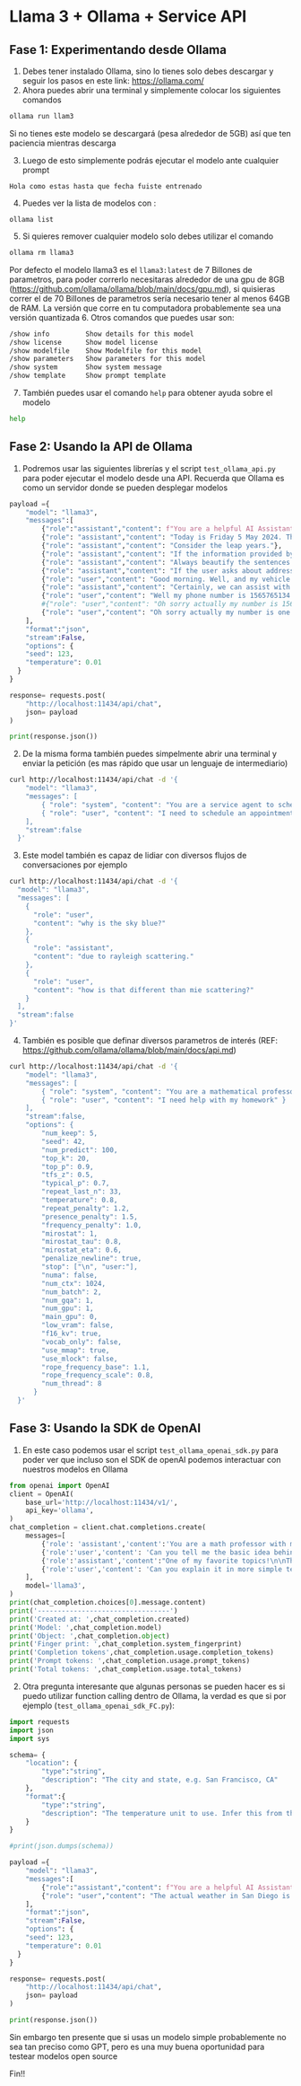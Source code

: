 # Llama 3 + Ollama + Service API

## Fase 1: Experimentando desde Ollama
1. Debes tener instalado Ollama, sino lo tienes solo debes descargar y seguir los pasos en este link: https://ollama.com/
2. Ahora puedes abrir una terminal y simplemente colocar los siguientes comandos
```bash
ollama run llam3
```
Si no tienes este modelo se descargará (pesa alrededor de 5GB) así que ten paciencia mientras descarga

3. Luego de esto simplemente podrás ejecutar el modelo ante cualquier prompt
```
Hola como estas hasta que fecha fuiste entrenado
```
4. Puedes ver la lista de modelos con :
```
ollama list
```
5. Si quieres remover cualquier modelo solo debes utilizar el comando 
```bash
ollama rm llama3
```
Por defecto el modelo llama3 es el `llama3:latest` de 7 Billones de parametros, para poder correrlo necesitaras alrededor de una gpu de 8GB (https://github.com/ollama/ollama/blob/main/docs/gpu.md), si quisieras correr el de 70 Billones de parametros sería necesario tener al menos 64GB de RAM. La versión que corre en tu computadora probablemente sea una versión quantizada
6. Otros comandos que puedes usar son:
```bash
/show info         Show details for this model
/show license      Show model license
/show modelfile    Show Modelfile for this model
/show parameters   Show parameters for this model
/show system       Show system message
/show template     Show prompt template
```
7. También puedes usar el comando `help` para obtener ayuda sobre el modelo
```bash
help
```

## Fase 2: Usando la API de Ollama 

1. Podremos usar las siguientes librerías y el script `test_ollama_api.py` para poder ejecutar el modelo desde una API. Recuerda que Ollama es como un servidor donde se pueden desplegar modelos

```python
payload ={
    "model": "llama3",
    "messages":[
        {"role":"assistant","content": f"You are a helpful AI Assistant. You must extract the phoneNumber and the appointmentReason from the following messages. Output must be in JSON always using the schema defined here: {json.dumps(schema)}"},
        {"role": "assistant","content": "Today is Friday 5 May 2024. The customer phone nomber is is 990901883."},
        {"role": "assistant","content": "Consider the leap years."},
        {"role": "assistant","content": "If the information provided by the customer sounds incomplete, repeat what you understood and ask for confirmation"},
        {"role": "assistant","content": "Always beautify the sentences and input field names for the customer."},
        {"role": "assistant","content": "If the user asks about address, please answer: 674 Straits Turnpike, Watertown, CT 06795. If the user asks about inspection stickers, please answer: Sadly we dont have inspection stickers at this moment. If the user asks about a car wash, please answer: Our dealership is happy to offer complimentary car wash for our customers"},
        {"role": "user","content": "Good morning. Well, and my vehicle needs a tire rotation."},
        {"role": "assistant","content": "Certainly, we can assist with an oil change for your vehicle. Could you please confirm if your phone number is 1345678906"},
        {"role": "user","content": "Well my phone number is 1565765134."},
        #{"role": "user","content": "Oh sorry actually my number is 1565765678."},
        {"role": "user","content": "Oh sorry actually my number is one five six five seven six five seven six eight"},
    ],
    "format":"json",
    "stream":False,
    "options": {
    "seed": 123,
    "temperature": 0.01
  }
}

response= requests.post(
    "http://localhost:11434/api/chat",
    json= payload
)

print(response.json())
```

2. De la misma forma también puedes simpelmente abrir una terminal y enviar la petición (es mas rápido que usar un lenguaje de intermediario)

```bash
curl http://localhost:11434/api/chat -d '{
    "model": "llama3",
    "messages": [
        { "role": "system", "content": "You are a service agent to schedule medical appointments" },
        { "role": "user", "content": "I need to schedule an appointment please" }
    ],
    "stream":false
  }'
```

3. Este model también es capaz de lidiar con diversos flujos de conversaciones por ejemplo

```bash
curl http://localhost:11434/api/chat -d '{
  "model": "llama3",
  "messages": [
    {
      "role": "user",
      "content": "why is the sky blue?"
    },
    {
      "role": "assistant",
      "content": "due to rayleigh scattering."
    },
    {
      "role": "user",
      "content": "how is that different than mie scattering?"
    }
  ],
  "stream":false
}'
```

4. También es posible que definar diversos parametros de interés (REF: https://github.com/ollama/ollama/blob/main/docs/api.md)

```bash
curl http://localhost:11434/api/chat -d '{
    "model": "llama3",
    "messages": [
        { "role": "system", "content": "You are a mathematical professor to help students" },
        { "role": "user", "content": "I need help with my homework" }
    ],
    "stream":false,
    "options": {
        "num_keep": 5,
        "seed": 42,
        "num_predict": 100,
        "top_k": 20,
        "top_p": 0.9,
        "tfs_z": 0.5,
        "typical_p": 0.7,
        "repeat_last_n": 33,
        "temperature": 0.8,
        "repeat_penalty": 1.2,
        "presence_penalty": 1.5,
        "frequency_penalty": 1.0,
        "mirostat": 1,
        "mirostat_tau": 0.8,
        "mirostat_eta": 0.6,
        "penalize_newline": true,
        "stop": ["\n", "user:"],
        "numa": false,
        "num_ctx": 1024,
        "num_batch": 2,
        "num_gqa": 1,
        "num_gpu": 1,
        "main_gpu": 0,
        "low_vram": false,
        "f16_kv": true,
        "vocab_only": false,
        "use_mmap": true,
        "use_mlock": false,
        "rope_frequency_base": 1.1,
        "rope_frequency_scale": 0.8,
        "num_thread": 8
      }
  }'
```
## Fase 3: Usando la SDK de OpenAI

1. En este caso podemos usar el script `test_ollama_openai_sdk.py` para poder ver que incluso son el SDK de openAI podemos interactuar con nuestros modelos en Ollama

```python
from openai import OpenAI
client = OpenAI(
    base_url='http://localhost:11434/v1/',
    api_key='ollama',
)
chat_completion = client.chat.completions.create(
    messages=[
        {'role': 'assistant','content':'You are a math professor with more than 30 years of experience in trigonomerty.'},
        {'role':'user','content': 'Can you tell me the basic idea behind Pythagoras theorem'},
        {'role':'assistant','content':"One of my favorite topics!\n\nThe fundamental idea behind Pythagoras' theorem is that for a right-angled triangle (where one angle is 90 degrees), the square of the length of the hypotenuse (the side opposite the right angle) is equal to the sum of the squares of the lengths of the other two sides.\n\nIn mathematical notation, this can be expressed as:\n\na^2 + b^2 = c^2\n\nwhere a and b are the lengths of the two sides that meet at the right angle (called legs), and c is the length of the hypotenuse. This equation holds true regardless of the sizes of the three sides.\n\nPythagoras' theorem has numerous applications in various fields, such as geometry, algebra, physics, engineering, and computer science. It's a fundamental tool for solving problems involving right triangles and is widely used in many areas of mathematics and science"},
        {'role':'user','content': 'Can you explain it in more simple terms please?'},
    ],
    model='llama3',
)
print(chat_completion.choices[0].message.content)
print('---------------------------------')
print('Created at: ',chat_completion.created)
print('Model: ',chat_completion.model)
print('Object: ',chat_completion.object)
print('Finger print: ',chat_completion.system_fingerprint)
print('Completion tokens',chat_completion.usage.completion_tokens)
print('Prompt tokens: ',chat_completion.usage.prompt_tokens)
print('Total tokens: ',chat_completion.usage.total_tokens)
```

2. Otra pregunta interesante que algunas personas se pueden hacer es si puedo utilizar function calling dentro de Ollama, la verdad es que si por ejemplo (`test_ollama_openai_sdk_FC.py`):

```python
import requests
import json
import sys 

schema= {
    "location": {
        "type":"string",
        "description": "The city and state, e.g. San Francisco, CA"
    },
    "format":{
        "type":"string",
        "description": "The temperature unit to use. Infer this from the users location. e.g C or F"
    }
}

#print(json.dumps(schema))

payload ={
    "model": "llama3",
    "messages":[
        {"role":"assistant","content": f"You are a helpful AI Assistant. You must extract the location and the format from the following messages. Output must be in JSON always using the schema defined here: {json.dumps(schema)}"},
        {"role": "user","content": "The actual weather in San Diego is 34 celsius degree"},
    ],
    "format":"json",
    "stream":False,
    "options": {
    "seed": 123,
    "temperature": 0.01
  }
}

response= requests.post(
    "http://localhost:11434/api/chat",
    json= payload
)

print(response.json())
```

Sin embargo ten presente que si usas un modelo simple probablemente no sea tan preciso como GPT, pero es una muy buena oportunidad para testear modelos open source

Fin!!